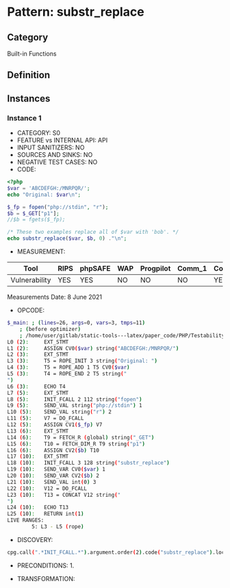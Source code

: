 # Pattern:  substr_replace

## Category

Built-in Functions

## Definition

## Instances

### Instance 1

- CATEGORY: S0
- FEATURE vs INTERNAL API: API
- INPUT SANITIZERS:  NO
- SOURCES AND SINKS: NO 
- NEGATIVE TEST CASES: NO
- CODE:

```php
<?php
$var = 'ABCDEFGH:/MNRPQR/';
echo "Original: $var\n";

$_fp = fopen("php://stdin", "r");
$b = $_GET["p1"];
//$b = fgets($_fp);

/* These two examples replace all of $var with 'bob'. */
echo substr_replace($var, $b, 0) ."\n";
```

- MEASUREMENT:

| Tool          | RIPS | phpSAFE | WAP  | Progpilot | Comm_1 | Comm_2 | Correct |
| ------------- | ---- | ------- | ---- | --------- | ------- | --------- | ------- |
| Vulnerability | YES  | YES     | NO   | NO        | NO      | YES       | YES     |
Measurements Date: 8 June 2021

- OPCODE:

```bash
$_main: ; (lines=26, args=0, vars=3, tmps=11)
    ; (before optimizer)
    ; /home/user/gitlab/static-tools---latex/paper_code/PHP/Testability_Patterns/45_substring_replace_function/45_substring_replace_function.php:1-10
L0 (2):     EXT_STMT
L1 (2):     ASSIGN CV0($var) string("ABCDEFGH:/MNRPQR/")
L2 (3):     EXT_STMT
L3 (3):     T5 = ROPE_INIT 3 string("Original: ")
L4 (3):     T5 = ROPE_ADD 1 T5 CV0($var)
L5 (3):     T4 = ROPE_END 2 T5 string("
")
L6 (3):     ECHO T4
L7 (5):     EXT_STMT
L8 (5):     INIT_FCALL 2 112 string("fopen")
L9 (5):     SEND_VAL string("php://stdin") 1
L10 (5):    SEND_VAL string("r") 2
L11 (5):    V7 = DO_FCALL
L12 (5):    ASSIGN CV1($_fp) V7
L13 (6):    EXT_STMT
L14 (6):    T9 = FETCH_R (global) string("_GET")
L15 (6):    T10 = FETCH_DIM_R T9 string("p1")
L16 (6):    ASSIGN CV2($b) T10
L17 (10):   EXT_STMT
L18 (10):   INIT_FCALL 3 128 string("substr_replace")
L19 (10):   SEND_VAR CV0($var) 1
L20 (10):   SEND_VAR CV2($b) 2
L21 (10):   SEND_VAL int(0) 3
L22 (10):   V12 = DO_FCALL
L23 (10):   T13 = CONCAT V12 string("
")
L24 (10):   ECHO T13
L25 (10):   RETURN int(1)
LIVE RANGES:
        5: L3 - L5 (rope)
```

- DISCOVERY:

```bash
cpg.call(".*INIT_FCALL.*").argument.order(2).code("substr_replace").location.l
```

- PRECONDITIONS:
   1.

- TRANSFORMATION: 

```

```

